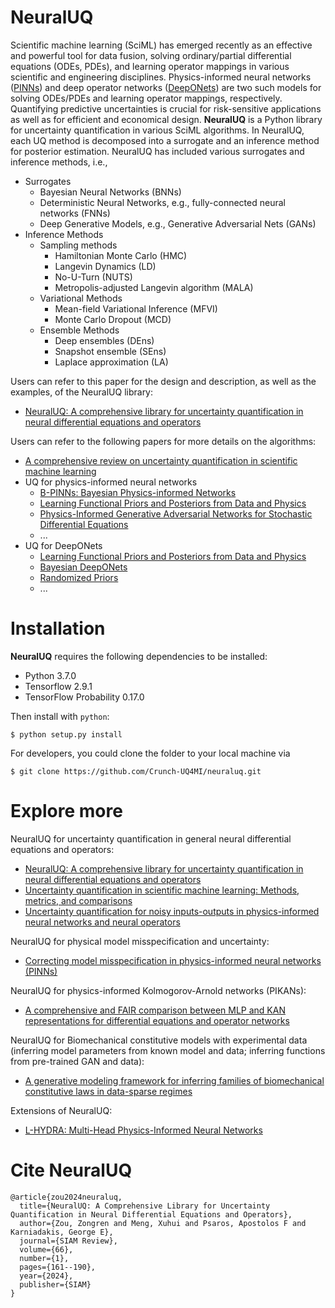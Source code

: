 # NeuralUQ
Scientific machine learning (SciML) has emerged recently as an effective and powerful tool for data fusion, solving ordinary/partial differential equations (ODEs, PDEs), and learning operator mappings in various scientific and engineering disciplines. Physics-informed neural networks ([PINNs](https://www.sciencedirect.com/science/article/pii/S0021999118307125)) and deep operator networks ([DeepONets](https://www.nature.com/articles/s42256-021-00302-5)) are two such models for solving ODEs/PDEs and learning operator mappings, respectively. Quantifying predictive uncertainties is crucial for risk-sensitive applications as well as for efficient and economical design. **NeuralUQ** is a Python library for uncertainty quantification in various SciML algorithms. In NeuralUQ, each UQ method is decomposed into a surrogate and an inference method for posterior estimation. NeuralUQ has included various surrogates and inference methods, i.e., 
- Surrogates
  - Bayesian Neural Networks (BNNs)
  - Deterministic Neural Networks, e.g., fully-connected neural networks (FNNs)
  - Deep Generative Models, e.g., Generative Adversarial Nets (GANs)
- Inference Methods
  - Sampling methods
    - Hamiltonian Monte Carlo (HMC)
    - Langevin Dynamics (LD)
    - No-U-Turn (NUTS)
    - Metropolis-adjusted Langevin algorithm (MALA)
  - Variational Methods
    - Mean-field Variational Inference (MFVI)
    - Monte Carlo Dropout (MCD)
  - Ensemble Methods
    - Deep ensembles (DEns)
    - Snapshot ensemble (SEns)
    - Laplace approximation (LA)
    
Users can refer to this paper for the design and description, as well as the examples, of the NeuralUQ library:
- [NeuralUQ: A comprehensive library for uncertainty quantification in neural differential equations and operators](https://epubs.siam.org/doi/pdf/10.1137/22M1518189)

Users can refer to the following papers for more details on the algorithms:
- [A comprehensive review on uncertainty quantification in scientific machine learning](https://www.sciencedirect.com/science/article/pii/S0021999122009652)
- UQ for physics-informed neural networks
  - [B-PINNs: Bayesian Physics-informed Networks](https://www.sciencedirect.com/science/article/pii/S0021999120306872)
  - [Learning Functional Priors and Posteriors from Data and Physics](https://www.sciencedirect.com/science/article/pii/S0021999122001358)
  - [Physics-Informed Generative Adversarial Networks for Stochastic Differential Equations](https://epubs.siam.org/doi/abs/10.1137/18M1225409)
  - ...
- UQ for DeepONets
  - [Learning Functional Priors and Posteriors from Data and Physics](https://www.sciencedirect.com/science/article/pii/S0021999122001358)
  - [Bayesian DeepONets](https://arxiv.org/pdf/2111.02484.pdf)
  - [Randomized Priors](https://www.sciencedirect.com/science/article/pii/S0045782522004595)
  - ...
# Installation
**NeuralUQ** requires the following dependencies to be installed:

- Python 3.7.0
- Tensorflow 2.9.1
- TensorFlow Probability 0.17.0

Then install with `python`:

```
$ python setup.py install
```

For developers, you could clone the folder to your local machine via
```
$ git clone https://github.com/Crunch-UQ4MI/neuraluq.git
```

# Explore more

NeuralUQ for uncertainty quantification in general neural differential equations and operators:
- [NeuralUQ: A comprehensive library for uncertainty quantification in neural differential equations and operators](https://epubs.siam.org/doi/abs/10.1137/22M1518189)
- [Uncertainty quantification in scientific machine learning: Methods, metrics, and comparisons](https://www.sciencedirect.com/science/article/pii/S0021999122009652)
- [Uncertainty quantification for noisy inputs-outputs in physics-informed neural networks and neural operators](https://www.sciencedirect.com/science/article/pii/S0045782524007333)

NeuralUQ for physical model misspecification and uncertainty:
- [Correcting model misspecification in physics-informed neural networks (PINNs)](https://www.sciencedirect.com/science/article/pii/S0021999124001670)

NeuralUQ for physics-informed Kolmogorov-Arnold networks (PIKANs):
- [A comprehensive and FAIR comparison between MLP and KAN representations for differential equations and operator networks](https://www.sciencedirect.com/science/article/pii/S0045782524005462)

NeuralUQ for Biomechanical constitutive models with experimental data (inferring model parameters from known model and data; inferring functions from pre-trained GAN and data): 
- [A generative modeling framework for inferring families of biomechanical constitutive laws in data-sparse regimes](https://www.sciencedirect.com/science/article/pii/S0022509623002284?dgcid=rss_sd_all)

Extensions of NeuralUQ:
- [L-HYDRA: Multi-Head Physics-Informed Neural Networks](https://arxiv.org/abs/2301.02152)

# Cite NeuralUQ
```
@article{zou2024neuraluq,
  title={NeuralUQ: A Comprehensive Library for Uncertainty Quantification in Neural Differential Equations and Operators},
  author={Zou, Zongren and Meng, Xuhui and Psaros, Apostolos F and Karniadakis, George E},
  journal={SIAM Review},
  volume={66},
  number={1},
  pages={161--190},
  year={2024},
  publisher={SIAM}
}
```
